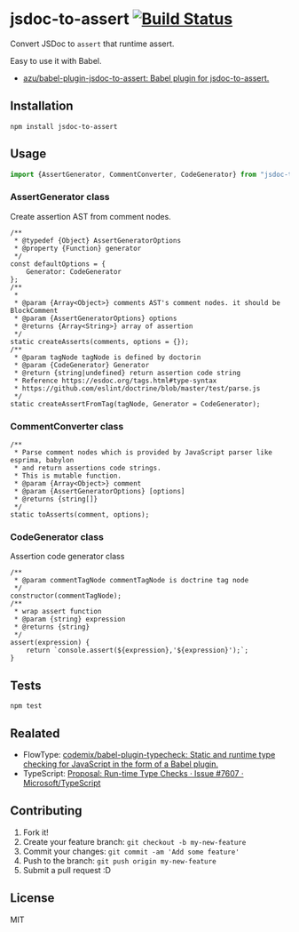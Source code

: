 # jsdoc-to-assert [![Build Status](https://travis-ci.org/azu/jsdoc-to-assert.svg?branch=master)](https://travis-ci.org/azu/jsdoc-to-assert)

Convert JSDoc to `assert` that runtime assert.

Easy to use it with Babel.

- [azu/babel-plugin-jsdoc-to-assert: Babel plugin for jsdoc-to-assert.](https://github.com/azu/babel-plugin-jsdoc-to-assert "azu/babel-plugin-jsdoc-to-assert: Babel plugin for jsdoc-to-assert.")

## Installation

    npm install jsdoc-to-assert

## Usage

```js
import {AssertGenerator, CommentConverter, CodeGenerator} from "jsdoc-to-assert";
```


### AssertGenerator class

Create assertion AST from comment nodes.

    /**
     * @typedef {Object} AssertGeneratorOptions
     * @property {Function} generator
     */
    const defaultOptions = {
        Generator: CodeGenerator
    };
    /**
     *
     * @param {Array<Object>} comments AST's comment nodes. it should be BlockComment
     * @param {AssertGeneratorOptions} options
     * @returns {Array<String>} array of assertion
     */
    static createAsserts(comments, options = {});
    /**
     * @param tagNode tagNode is defined by doctorin
     * @param {CodeGenerator} Generator
     * @return {string|undefined} return assertion code string
     * Reference https://esdoc.org/tags.html#type-syntax
     * https://github.com/eslint/doctrine/blob/master/test/parse.js
     */
    static createAssertFromTag(tagNode, Generator = CodeGenerator);

### CommentConverter class

    /**
     * Parse comment nodes which is provided by JavaScript parser like esprima, babylon 
     * and return assertions code strings.
     * This is mutable function.
     * @param {Array<Object>} comment
     * @param {AssertGeneratorOptions} [options]
     * @returns {string[]}
     */
    static toAsserts(comment, options);    

### CodeGenerator class

Assertion code generator class

    /**
     * @param commentTagNode commentTagNode is doctrine tag node
     */
    constructor(commentTagNode);
    /**
     * wrap assert function
     * @param {string} expression
     * @returns {string}
     */
    assert(expression) {
        return `console.assert(${expression},'${expression}');`;
    }

## Tests

    npm test

## Realated

- FlowType: [codemix/babel-plugin-typecheck: Static and runtime type checking for JavaScript in the form of a Babel plugin.](https://github.com/codemix/babel-plugin-typecheck)
- TypeScript: [Proposal: Run-time Type Checks · Issue #7607 · Microsoft/TypeScript](https://github.com/Microsoft/TypeScript/issues/7607 "Proposal: Run-time Type Checks · Issue #7607 · Microsoft/TypeScript")

## Contributing

1. Fork it!
2. Create your feature branch: `git checkout -b my-new-feature`
3. Commit your changes: `git commit -am 'Add some feature'`
4. Push to the branch: `git push origin my-new-feature`
5. Submit a pull request :D

## License

MIT

